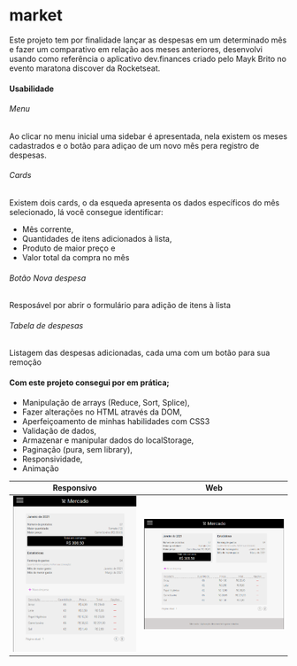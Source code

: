 # market
Este projeto tem por finalidade lançar as despesas em um determinado mês e fazer um comparativo em relação aos meses anteriores, desenvolvi usando como referência o aplicativo dev.finances criado pelo Mayk Brito no evento maratona discover da Rocketseat.

#### Usabilidade
###### Menu
Ao clicar no menu inicial uma sidebar é apresentada, nela existem os meses cadastrados e o botão para adiçao de um novo mês pera registro de despesas. 
###### Cards
Existem dois cards, o da esqueda apresenta os dados específicos do mês selecionado, lá você consegue identificar: 
  - Mês corrente,
  - Quantidades de itens adicionados à lista,
  - Produto de maior preço e
  - Valor total da compra no mês
###### Botão Nova despesa
Resposável por abrir o formulário para adição de itens à lista
###### Tabela de despesas
Listagem das despesas adicionadas, cada uma com um botão para sua remoção

#### Com este projeto consegui por em prática;
- Manipulação de arrays (Reduce, Sort, Splice),
- Fazer alterações no HTML através da DOM,
- Aperfeiçoamento de minhas habilidades com CSS3
- Validação de dados,
- Armazenar e manipular dados do localStorage,
- Paginação (pura, sem library),
- Responsividade,
- Animação

Responsivo            |  Web
:-------------------------:|:-------------------------:
![](./assets/responsive.png)  |  ![](./assets/market.png)
